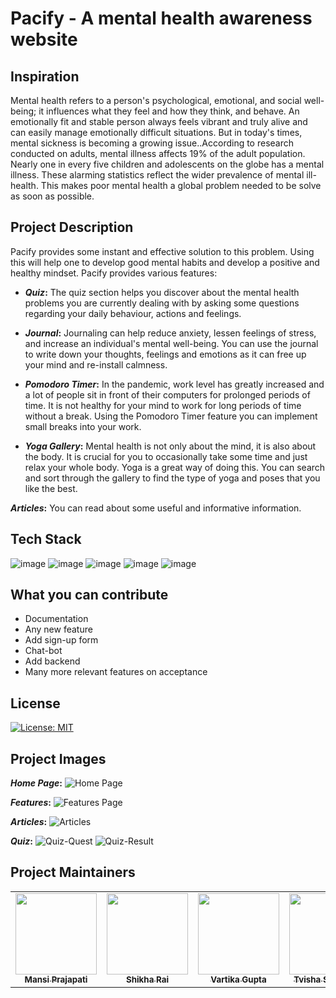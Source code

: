 # Pacify - A mental health awareness website

## Inspiration

Mental health refers to a person's psychological, emotional, and social well-being; it influences what they feel and how they think, and behave.
An emotionally fit and stable person always feels vibrant and truly alive and can easily manage emotionally difficult situations. But in today's times,
mental sickness is becoming a growing issue..According to research conducted on adults, mental illness affects 19% of the adult population. Nearly one 
in every five children and adolescents on the globe has a mental illness. These alarming statistics reflect the wider prevalence of mental ill-health.
This makes poor mental health a global problem needed to be solve as soon as possible.

## Project Description

Pacify provides some instant and effective solution to this problem. Using this will help one to develop good mental habits and develop a positive and 
healthy mindset.
Pacify provides various features:

- **_Quiz_:** The quiz section helps you discover about the mental health problems you are currently dealing with by asking some questions regarding your daily 
behaviour, actions and feelings.

- **_Journal_:** Journaling can help reduce anxiety, lessen feelings of stress, and increase an individual's mental well-being. You can use the journal to write 
down your thoughts, feelings and emotions as it can free up your mind and re-install calmness.

- **_Pomodoro Timer_:** In the pandemic, work level has greatly increased and a lot of people sit in front of their computers for prolonged periods of time. It 
is not healthy for your mind to work for long periods of time without a break. Using the Pomodoro Timer feature you can implement small breaks into your work.

- **_Yoga Gallery_:** Mental health is not only about the mind, it is also about the body. It is crucial for you to occasionally take some time and just relax your whole body. Yoga is a great way of doing this. You can search and sort through the gallery to find the type of yoga and poses that you like the best.

**_Articles_:** You can read about some useful and informative information.

## Tech Stack 
![image](https://img.shields.io/badge/JavaScript-323330?style=for-the-badge&logo=javascript&logoColor=F7DF1E)
![image](https://img.shields.io/badge/HTML5-E34F26?style=for-the-badge&logo=html5&logoColor=white)
![image](https://img.shields.io/badge/CSS3-1572B6?style=for-the-badge&logo=css3&logoColor=white)
![image](https://img.shields.io/badge/json-5E5C5C?style=for-the-badge&logo=json&logoColor=white)
![image](https://img.shields.io/badge/Bootstrap-563D7C?style=for-the-badge&logo=bootstrap&logoColor=white)

## What you can contribute
- Documentation
- Any new feature 
- Add sign-up form
- Chat-bot
- Add backend
- Many more relevant features on acceptance

## License

[![License: MIT](https://img.shields.io/badge/License-MIT-yellow.svg)](https://opensource.org/licenses/MIT)

## Project Images

**_Home Page_:**
![Home Page](Home.png)

**_Features_:**
![Features Page](Features.png)

**_Articles_:**
![Articles](Article.png)

**_Quiz_:**
![Quiz-Quest](Quiz1.png)
![Quiz-Result](Quiz2.png)

## Project Maintainers

<div>
<table>
  <tbody><tr>
     <td align="center"><a href="https://github.com/mp3730"><img alt="" src="https://avatars.githubusercontent.com/mp3730" width="130px;"><br><sub><b> Mansi Prajapati </b></sub></a><br></td> </a></td>
     <td align="center"><a href="https://github.com/srai0109"><img alt="" src="https://avatars.githubusercontent.com/srai0109" width="130px;"><br><sub><b> Shikha Rai </b></sub></a><br></td> </a></td>
     <td align="center"><a href="https://github.com/vartika0605"><img alt="" src="https://avatars.githubusercontent.com/vartika0605" width="130px;"><br><sub><b> Vartika Gupta </b></sub></a><br></td> </a></td>
     <td align="center"><a href="https://github.com/Tvisha07"><img alt="" src="https://avatars.githubusercontent.com/Tvisha07" width="130px;"><br><sub><b> Tvisha Srivastava </b></sub></a><br></td> </a></td>
  </tr>
</tbody></table>
</div>
